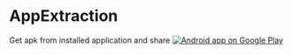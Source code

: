 # AppExtraction
Get apk from installed application  and share 
<a href="https://play.google.com/store/apps/details?id=uz.mahmudxon.appextraction">
  <img alt="Android app on Google Play" src="https://developer.android.com/images/brand/en_app_rgb_wo_45.png" />
</a>
